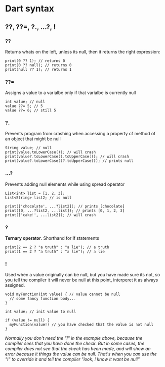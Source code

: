# Dart syntax

## ??, ??=, ?., ...?, !

### ??

Returns whats on the left, unless its null, then it returns the right expression:

```
print(0 ?? 1); // returns 0
print(0 ?? null); // returns 0
print(null ?? 1); // returns 1
```

### ??=

Assigns a value to a varialbe only if that varialbe is currently null

```
int value; // null
value ??= 5; // 5
value ??= 6; // still 5
```

### ?.

Prevents program from crashing when accessing a property of method of an object that might be null

```
String value; // null
print(value.toLowerCase()); // will crash
print(value?.toLowerCase().toUpperCase()); // will crash
print(value?.toLowerCase()?.toUpperCase()); // prints null
```

### ...?

Prevents adding null elements while using spread operator

```
List<int> list = [1, 2, 3];
List<String> list2; // is null

print(['chocolate', ...?list2]); // prints [chocolate]
print([0, ...?list2, ...list]); // prints [0, 1, 2, 3]
print(['cake!', ...list2]); // will crash
```

### ?

**Ternary operator**. Shorthand for if statements

```
print(2 == 2 ? "a truth" : "a lie"); // a truth
print(1 == 2 ? "a truth" : "a lie"); // a lie
```

### !

Used when a value originally can be null, but you have made sure its not, so you tell the compiler it will never be null at this point, interperet it as always assigned.

```
void myFunction(int value) { // value cannot be null
  // some fancy function body...
}

int value; // init value to null

if (value != null) {
  myFunction(value!) // you have checked that the value is not null
}
```

_Normally you don't need the "!" in the example above, because the compiler sees that you have done the check. But in some cases, the compiler does not see that the check has been made, and will show an error because it things the value can be null. That's when you can use the "!" to override it and tell the compiler "look, I know it want be null"_
